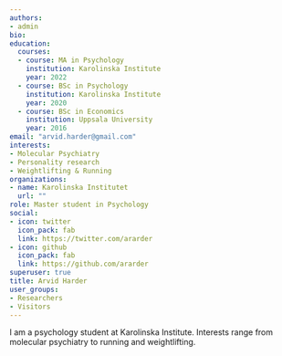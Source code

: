```yaml
---
authors:
- admin
bio: 
education:
  courses:
  - course: MA in Psychology
    institution: Karolinska Institute
    year: 2022
  - course: BSc in Psychology
    institution: Karolinska Institute
    year: 2020
  - course: BSc in Economics
    institution: Uppsala University
    year: 2016
email: "arvid.harder@gmail.com"
interests:
- Molecular Psychiatry
- Personality research
- Weightlifting & Running
organizations:
- name: Karolinska Institutet
  url: ""
role: Master student in Psychology
social:
- icon: twitter
  icon_pack: fab
  link: https://twitter.com/ararder
- icon: github
  icon_pack: fab
  link: https://github.com/ararder
superuser: true
title: Arvid Harder
user_groups:
- Researchers
- Visitors
---
```


I am a psychology student at Karolinska Institute. Interests range from molecular psychiatry to running and weightlifting.